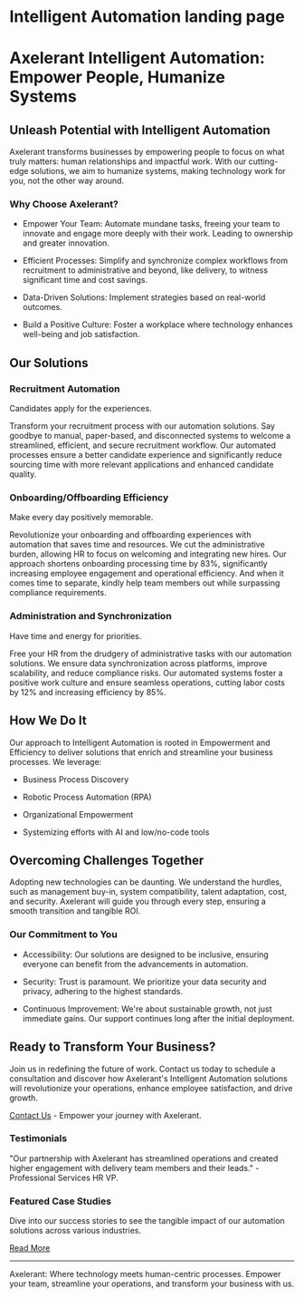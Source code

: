 # Intelligent Automation landing page


Axelerant Intelligent Automation: Empower People, Humanize Systems
==================================================================

Unleash Potential with Intelligent Automation
---------------------------------------------

Axelerant transforms businesses by empowering people to focus on what truly matters: human relationships and impactful work. With our cutting-edge solutions, we aim to humanize systems, making technology work for you, not the other way around.

### Why Choose Axelerant?

-   Empower Your Team: Automate mundane tasks, freeing your team to innovate and engage more deeply with their work. Leading to ownership and greater innovation.

-   Efficient Processes: Simplify and synchronize complex workflows from recruitment to administrative and beyond, like delivery, to witness significant time and cost savings.

-   Data-Driven Solutions: Implement strategies based on real-world outcomes.

-   Build a Positive Culture: Foster a workplace where technology enhances well-being and job satisfaction.

Our Solutions
-------------

### Recruitment Automation

Candidates apply for the experiences.

Transform your recruitment process with our automation solutions. Say goodbye to manual, paper-based, and disconnected systems to welcome a streamlined, efficient, and secure recruitment workflow. Our automated processes ensure a better candidate experience and significantly reduce sourcing time with more relevant applications and enhanced candidate quality.

### Onboarding/Offboarding Efficiency

Make every day positively memorable.

Revolutionize your onboarding and offboarding experiences with automation that saves time and resources. We cut the administrative burden, allowing HR to focus on welcoming and integrating new hires. Our approach shortens onboarding processing time by 83%, significantly increasing employee engagement and operational efficiency. And when it comes time to separate, kindly help team members out while surpassing compliance requirements.

### Administration and Synchronization

Have time and energy for priorities.

Free your HR from the drudgery of administrative tasks with our automation solutions. We ensure data synchronization across platforms, improve scalability, and reduce compliance risks. Our automated systems foster a positive work culture and ensure seamless operations, cutting labor costs by 12% and increasing efficiency by 85%.

How We Do It
------------

Our approach to Intelligent Automation is rooted in Empowerment and Efficiency to deliver solutions that enrich and streamline your business processes. We leverage:

-   Business Process Discovery

-   Robotic Process Automation (RPA)

-   Organizational Empowerment

-   Systemizing efforts with AI and low/no-code tools

Overcoming Challenges Together
------------------------------

Adopting new technologies can be daunting. We understand the hurdles, such as management buy-in, system compatibility, talent adaptation, cost, and security. Axelerant will guide you through every step, ensuring a smooth transition and tangible ROI.

### Our Commitment to You

-   Accessibility: Our solutions are designed to be inclusive, ensuring everyone can benefit from the advancements in automation.

-   Security: Trust is paramount. We prioritize your data security and privacy, adhering to the highest standards.

-   Continuous Improvement: We're about sustainable growth, not just immediate gains. Our support continues long after the initial deployment.

Ready to Transform Your Business?
---------------------------------

Join us in redefining the future of work. Contact us today to schedule a consultation and discover how Axelerant's Intelligent Automation solutions will revolutionize your operations, enhance employee satisfaction, and drive growth.

[Contact Us](https://markdowntohtml.com/#) - Empower your journey with Axelerant.

### Testimonials

"Our partnership with Axelerant has streamlined operations and created higher engagement with delivery team members and their leads." - Professional Services HR VP.

### Featured Case Studies

Dive into our success stories to see the tangible impact of our automation solutions across various industries.

[Read More](https://markdowntohtml.com/#)

* * * * *

Axelerant: Where technology meets human-centric processes. Empower your team, streamline your operations, and transform your business with us.